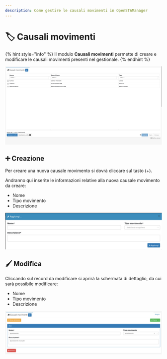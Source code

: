 ```yaml
---
description: Come gestire le causali movimenti in OpenSTAManager
---
```


# 🏷 Causali movimenti

{% hint style="info" %}
Il modulo **Causali movimenti** permette di creare e modificare le causali movimenti presenti nel gestionale.
{% endhint %}

![](<../../../../.gitbook/assets/image (185).png>)

## ➕ Creazione

Per creare una nuova causale movimento si dovrà cliccare sul tasto (+).

Andranno qui inserite le informazioni relative alla nuova causale movimento da creare:

* Nome
* Tipo movimento
* Descrizione

![](<../../../../.gitbook/assets/image (359).png>)

## 🖌️ Modifica

Cliccando sul record da modificare si aprirà la schermata di dettaglio, da cui sarà possibile modificare:

* Nome
* Tipo movimento
* Descrizione

![](<../../../../.gitbook/assets/image (350).png>)
